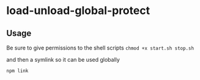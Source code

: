 # load-unload-global-protect

## Usage
Be sure to give permissions to the shell scripts
```chmod +x start.sh stop.sh```

and then a symlink so it can be used globally

```npm link```


